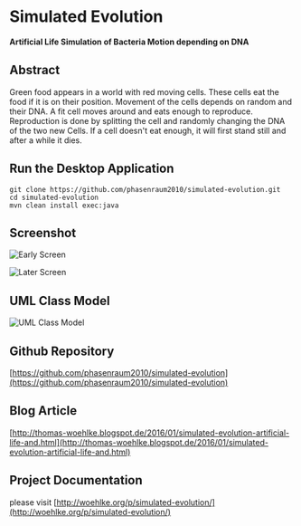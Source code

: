 Simulated Evolution
===================

**Artificial Life Simulation of Bacteria Motion depending on DNA**

Abstract
--------

Green food appears in a world with red moving cells. These cells eat the food if it is on their position.
Movement of the cells depends on random and their DNA. A fit cell moves around and eats enough to reproduce.
Reproduction is done by splitting the cell and randomly changing the DNA of the two new Cells.
If a cell doesn't eat enough, it will first stand still and after a while it dies.


Run the Desktop Application
---------------------------

```
git clone https://github.com/phasenraum2010/simulated-evolution.git
cd simulated-evolution
mvn clean install exec:java
```

Screenshot
----------

![Early Screen](http://woehlke.org/p/simulated-evolution/img/screen1.png)

![Later Screen](http://woehlke.org/p/simulated-evolution/img/screen2.png)


UML Class Model
---------------

![UML Class Model](http://woehlke.org/p/simulated-evolution/img/Class_Model.jpg)


Github Repository
-----------------
[https://github.com/phasenraum2010/simulated-evolution](https://github.com/phasenraum2010/simulated-evolution)

Blog Article 
------------
[http://thomas-woehlke.blogspot.de/2016/01/simulated-evolution-artificial-life-and.html](http://thomas-woehlke.blogspot.de/2016/01/simulated-evolution-artificial-life-and.html)

Project Documentation
---------------------
please visit [http://woehlke.org/p/simulated-evolution/](http://woehlke.org/p/simulated-evolution/)
